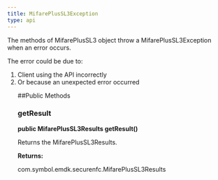 ```yaml
---
title: MifarePlusSL3Exception
type: api
---
```



The methods of MifarePlusSL3 object throw a MifarePlusSL3Exception when an error
 occurs.

The error could be due to:
 <ol>
 <li>Client using the API incorrectly
 <li>Or because an unexpected error occurred

##Public Methods

### getResult

**public MifarePlusSL3Results getResult()**

Returns the MifarePlusSL3Results.

**Returns:**

com.symbol.emdk.securenfc.MifarePlusSL3Results

